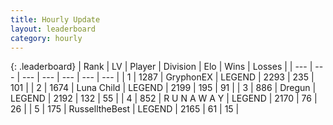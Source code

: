 ```yaml
---
title: Hourly Update
layout: leaderboard
category: hourly
---
```


{: .leaderboard}
| Rank | LV | Player | Division | Elo | Wins | Losses |
| --- | --- | --- | --- | --- | --- | --- |
| <span data-change="0">1</span> | 1287 | <span title="ID: 315148">GryphonEX</span> | LEGEND | <span data-change="0">2293</span> | <span data-change="0">235</span> | <span data-change="0">101</span> |
| <span data-change="0">2</span> | 1674 | <span title="ID: 164871">Luna Child</span> | LEGEND | <span data-change="0">2199</span> | <span data-change="0">195</span> | <span data-change="0">91</span> |
| <span data-change="0">3</span> | 886 | <span title="ID: 337810">Dregun</span> | LEGEND | <span data-change="0">2192</span> | <span data-change="0">132</span> | <span data-change="0">55</span> |
| <span data-change="1">4</span> | 852 | <span title="ID: 66144">R U N A W A Y</span> | LEGEND | <span data-change="5">2170</span> | <span data-change="1">76</span> | <span data-change="0">26</span> |
| <span data-change="-1">5</span> | 175 | <span title="ID: 547266">RusselltheBest</span> | LEGEND | <span data-change="0">2165</span> | <span data-change="0">61</span> | <span data-change="0">15</span> |